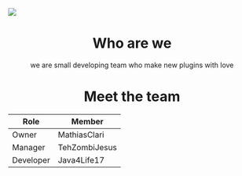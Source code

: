 <img src="https://cdn.discordapp.com/attachments/1058925155021226055/1101150816712282232/NoximityLogoText.png">

<div align="center">
<h1>Who are we</h1>
<p>we are small developing team who make new plugins with love</p>
</div>
<div align="center">
<h1> Meet the team </h1>

| Role | Member |
|-----| ----- |
| Owner | MathiasClari |
| Manager | TehZombiJesus |
| Developer | Java4Life17 |


</div>
